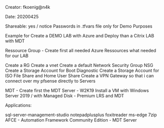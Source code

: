 Creator: fkoenig@n4k

Date: 20200425

Shareable: yes / notice Passwords in .tfvars file only for Demo Purposes

Example for Create a DEMO LAB with Azure and Deploy than a Citrix LAB with MDT

Ressource Group - Create first all needed Azure Ressources what needed for our LAB

Create a RG
Create a vnet
Create a default Network Security Group NSG
Create a Storage Account for Boot Diagnostic
Create a Storage Account for ISO File Share and Home User Share
Create a VPN Gateway so that i can connect over my pfsense directly to Servers

MDT - Create first the MDT Server - W2K19
Install a VM with Windows Server 2019 / with Managed Disk - Premium LRS and MDT

Applications:

sql-server-management-studio
notepadplusplus
foxitreader
ms-edge
7zip
AFCE - Automation Framework Community Edition - MDT Server
